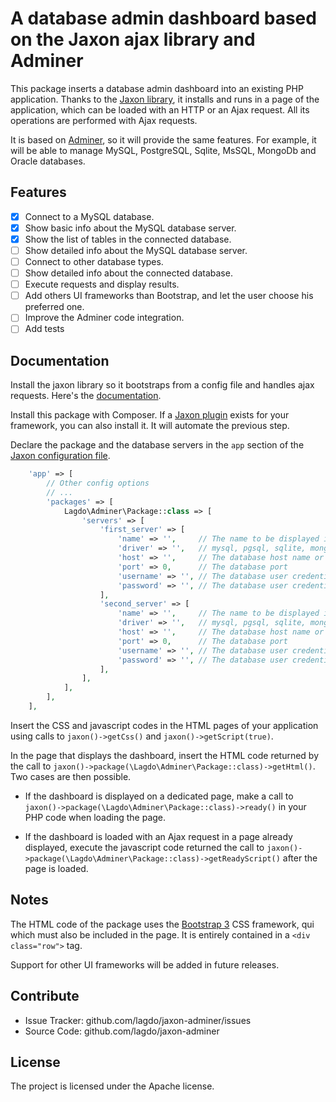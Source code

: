 A database admin dashboard based on the Jaxon ajax library and Adminer
======================================================================

This package inserts a database admin dashboard into an existing PHP application.
Thanks to the [Jaxon library](https://www.jaxon-php.org), it installs and runs in a page of the application, which can be loaded with an HTTP or an Ajax request.
All its operations are performed with Ajax requests.

It is based on [Adminer](https://www.adminer.org/en/), so it will provide the same features.
For example, it will be able to manage MySQL, PostgreSQL, Sqlite, MsSQL, MongoDb and Oracle databases.

Features
--------

- [x] Connect to a MySQL database.
- [x] Show basic info about the MySQL database server.
- [x] Show the list of tables in the connected database.
- [ ] Show detailed info about the MySQL database server.
- [ ] Connect to other database types.
- [ ] Show detailed info about the connected database.
- [ ] Execute requests and display results.
- [ ] Add others UI frameworks than Bootstrap, and let the user choose his preferred one.
- [ ] Improve the Adminer code integration.
- [ ] Add tests

Documentation
-------------

Install the jaxon library so it bootstraps from a config file and handles ajax requests. Here's the [documentation](https://www.jaxon-php.org/docs/v3x/advanced/bootstrap.html).

Install this package with Composer. If a [Jaxon plugin](https://www.jaxon-php.org/docs/v3x/plugins/frameworks.html) exists for your framework, you can also install it. It will automate the previous step.

Declare the package and the database servers in the `app` section of the [Jaxon configuration file](https://www.jaxon-php.org/docs/v3x/advanced/bootstrap.html).

```php
    'app' => [
        // Other config options
        // ...
        'packages' => [
            Lagdo\Adminer\Package::class => [
                'servers' => [
                    'first_server' => [
                        'name' => '',     // The name to be displayed in the dashboard UI
                        'driver' => '',   // mysql, pgsql, sqlite, mongo, oracle, mssql or elastic.
                        'host' => '',     // The database host name or address.
                        'port' => 0,      // The database port
                        'username' => '', // The database user credentials
                        'password' => '', // The database user credentials
                    ],
                    'second_server' => [
                        'name' => '',     // The name to be displayed in the dashboard UI
                        'driver' => '',   // mysql, pgsql, sqlite, mongo, oracle, mssql or elastic.
                        'host' => '',     // The database host name or address.
                        'port' => 0,      // The database port
                        'username' => '', // The database user credentials
                        'password' => '', // The database user credentials
                    ],
                ],
            ],
        ],
    ],
```

Insert the CSS and javascript codes in the HTML pages of your application using calls to `jaxon()->getCss()` and `jaxon()->getScript(true)`.

In the page that displays the dashboard, insert the HTML code returned by the call to `jaxon()->package(\Lagdo\Adminer\Package::class)->getHtml()`. Two cases are then possible.

- If the dashboard is displayed on a dedicated page, make a call to `jaxon()->package(\Lagdo\Adminer\Package::class)->ready()` in your PHP code when loading the page.

- If the dashboard is loaded with an Ajax request in a page already displayed, execute the javascript code returned the call to `jaxon()->package(\Lagdo\Adminer\Package::class)->getReadyScript()` after the page is loaded.

Notes
-----

The HTML code of the package uses the [Bootstrap 3](https://getbootstrap.com/) CSS framework, qui which must also be included in the page.
It is entirely contained in a `<div class="row">` tag.

Support for other UI frameworks will be added in future releases.

Contribute
----------

- Issue Tracker: github.com/lagdo/jaxon-adminer/issues
- Source Code: github.com/lagdo/jaxon-adminer

License
-------

The project is licensed under the Apache license.
